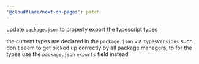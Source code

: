 ```yaml
---
'@cloudflare/next-on-pages': patch
---
```


update `package.json` to properly export the typescript types

the current types are declared in the `package.json` via `typesVersions`
such don't seem to get picked up correctly by all package managers, to for
the types use the `package.json` `exports` field instead
